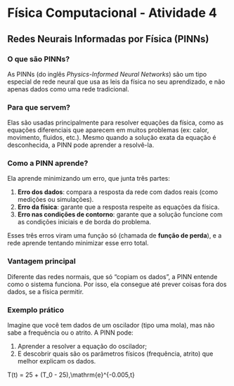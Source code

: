 # Física Computacional - Atividade 4

## Redes Neurais Informadas por Física (PINNs)

### O que são PINNs?

As PINNs (do inglês *Physics-Informed Neural Networks*) são um tipo especial de rede neural que usa as leis da física no seu aprendizado, e não apenas dados como uma rede tradicional.

### Para que servem?

Elas são usadas principalmente para resolver equações da física, como as equações diferenciais que aparecem em muitos problemas (ex: calor, movimento, fluidos, etc.). Mesmo quando a solução exata da equação é desconhecida, a PINN pode aprender a resolvê-la.

### Como a PINN aprende?

Ela aprende minimizando um erro, que junta três partes:

1. **Erro dos dados**: compara a resposta da rede com dados reais (como medições ou simulações).  
2. **Erro da física**: garante que a resposta respeite as equações da física.  
3. **Erro nas condições de contorno**: garante que a solução funcione com as condições iniciais e de borda do problema.

Esses três erros viram uma função só (chamada de **função de perda**), e a rede aprende tentando minimizar esse erro total.

### Vantagem principal

Diferente das redes normais, que só “copiam os dados”, a PINN entende como o sistema funciona. Por isso, ela consegue até prever coisas fora dos dados, se a física permitir.

### Exemplo prático

Imagine que você tem dados de um oscilador (tipo uma mola), mas não sabe a frequência ou o atrito. A PINN pode:

1. Aprender a resolver a equação do oscilador;  
2. E descobrir quais são os parâmetros físicos (frequência, atrito) que melhor explicam os dados.

T(t) = 25 + (T_0 - 25)\,\mathrm{e}^{-0.005\,t}
